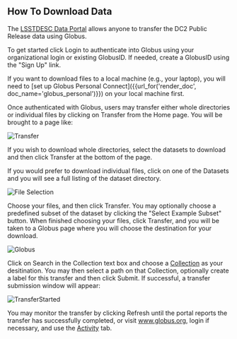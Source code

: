 <!--- Do not delete this line, it is needed for jinja_markdown to render this page correctly -->
## How To Download Data

The [LSSTDESC Data Portal](https://lsstdesc-portal.nersc.gov/) allows anyone to transfer the DC2 Public Release data using Globus.

To get started click Login to authenticate into Globus using your organizational login or existing GlobusID. If needed, create a GlobusID using the "Sign Up" link.

If you want to download files to a local machine (e.g., your laptop), you will need to [set up Globus Personal Connect]({{url_for('render_doc', doc_name='globus_personal')}}) on your local machine first.

Once authenticated with Globus, users may transfer either whole directories or individual files by clicking on Transfer from the Home page.  You will be brought to a page like:

![Transfer](/static/img/transfer.png)


If you wish to download whole directories, select the datasets to download and then click Transfer at the bottom of the page.

If you would prefer to download individual files, click on one of the Datasets and you will see a full listing of the dataset directory.

![File Selection](/static/img/fileselect.png)

Choose your files, and then click Transfer. You may optionally choose a predefined subset of the dataset by clicking the "Select Example Subset" button.  When finished choosing your files, click Transfer, and you will be taken to a Globus page where you will choose the destination for your download.

![Globus](/static/img/globus.png)

Click on Search in the Collection text box and choose a [Collection](https://docs.globus.org/how-to/get-started/#access_a_collection) as your desitination.  You may then select a path on that Collection, optionally create a label for this transfer and then click Submit.  If successful, a transfer submission window will appear:

![TransferStarted](/static/img/success.png)

You may monitor the transfer by clicking Refresh until the portal reports the transfer has successfully completed, or visit www.globus.org, login if necessary, and use the [Activity](https://docs.globus.org/how-to/get-started/#confirm_transfer_completion) tab.

